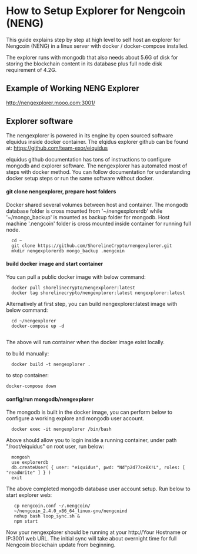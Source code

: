 # How to Setup Explorer for Nengcoin (NENG) 

This guide explains step by step at high level to self host an explorer for Nengcoin (NENG) in a linux server with docker / docker-compose installed.

The explorer runs with mongodb that also needs about 5.6G of disk for storing the blockchain content in its database plus full node disk requirement of 4.2G. 

## Example of Working NENG Explorer

http://nengexplorer.mooo.com:3001/

## Explorer software

The nengexplorer is powered in its engine by open sourced software eIquidus inside docker container. The eIqidus explorer github can be found at:
https://github.com/team-exor/eiquidus

eIquidus github documentation has tons of instructions to configure mongodb and explorer software. The nengexplorer has automated most of steps with docker method.
You can follow documentation for understanding docker setup steps or run the same software without docker. 

#### git clone nengexplorer, prepare host folders

Docker shared several volumes between host and container. The mongodb database folder is cross mounted from '~/nengexplorerdb' while '~/mongo_backup' is mounted as backup folder for mongodb.
Host machine '.nengcoin' folder is cross mounted inside container for running full node. 

```
  cd ~
  git clone https://github.com/ShorelineCrypto/nengexplorer.git
  mkdir nengexplorerdb mongo_backup .nengcoin

```

#### build docker image and start container

You can pull a public docker image with below command:

```
  docker pull shorelinecrypto/nengexplorer:latest
  docker tag shorelinecrypto/nengexplorer:latest nengexplorer:latest
```

Alternatively at first step, you can build nengexplorer:latest image with below command:

```
  cd ~/nengexplorer
  docker-compose up -d
  
```

The above will run container when the docker image exist locally. 

to build manually:

```
  docker build -t nengexplorer .
```

to stop container:
```
docker-compose down
```

#### config/run mongodb/nengexplorer

The mongodb is built in the docker image, you can perform below to configure a working explore and mongodb user account.

```
  docker exec -it nengexplorer /bin/bash
```

Above should allow you to login inside a running container, under path "/root/eiquidus" on root user, run below:
```
  mongosh
  use explorerdb
  db.createUser( { user: "eiquidus", pwd: "Nd^p2d77ceBX!L", roles: [ "readWrite" ] } )
  exit
```

The above completed mongodb database user account setup. Run below to start explorer web:

```
   cp nengcoin.conf ~/.nengcoin/
   ~/nengcoin_2.4.0_x86_64_linux-gnu/nengcoind
   nohup bash loop_sync.sh &
   npm start
```

Now your nengexplorer should be running at your http://Your Hostname or IP:3001 web URL.
The initial sync will take about overnight time for full Nengcoin blockchain update from beginning. 

